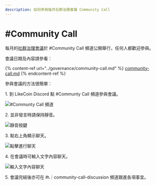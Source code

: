 ```yaml
---
description: 如何參與每月社群治理會議 Community Call
---
```


# #Community Call

每月的[社群治理會議](https://blog.like.co/en/tag/community-call/)於 #Community Call 頻道公開舉行，任何人都歡迎參與。

會議日期及內容請參看：

{% content-ref url="../governance/community-call.md" %}
[community-call.md](../governance/community-call.md)
{% endcontent-ref %}

參與會議的方法很簡單：

1\. 到 LikeCoin Discord 點 #Communty Call 頻道參與會議。

![#Communty Call 頻道](<../../.gitbook/assets/Community Call 1.png>)

2\. 並非發言時請保持靜音。

![靜音按鍵](<../../.gitbook/assets/Community Call 2.png>)

3\. 點右上角顯示聊天。

![點擊進行聊天](<../../.gitbook/assets/Community Call 3.png>)

4\. 在會議時可輸入文字內容聊天。

![輸入文字內容聊天](<../../.gitbook/assets/Community Call 4.png>)

5\. 會議完結後亦可在 #📞｜community-call-discussion 頻道跟進各項事宜。

